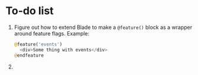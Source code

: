 # To-do list

1. Figure out how to extend Blade to make a `@feature()` block as a wrapper around feature flags. Example:
   ```php
   @feature('events')
     <div>Some thing with events</div>
   @endfeature
   ```
2. 
